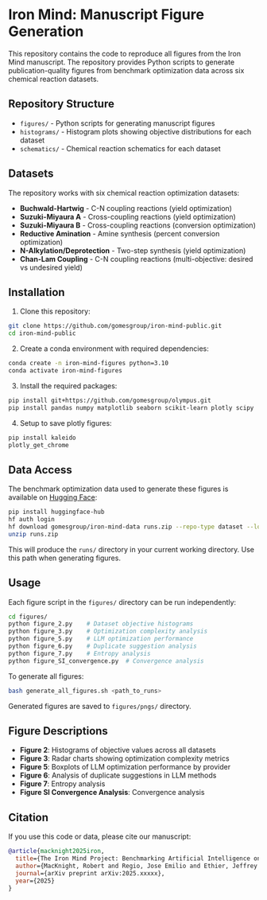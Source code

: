 # Iron Mind: Manuscript Figure Generation

This repository contains the code to reproduce all figures from the Iron Mind manuscript. The repository provides Python scripts to generate publication-quality figures from benchmark optimization data across six chemical reaction datasets.

## Repository Structure

- `figures/` - Python scripts for generating manuscript figures
- `histograms/` - Histogram plots showing objective distributions for each dataset
- `schematics/` - Chemical reaction schematics for each dataset

## Datasets

The repository works with six chemical reaction optimization datasets:
- **Buchwald-Hartwig** - C-N coupling reactions (yield optimization)
- **Suzuki-Miyaura A** - Cross-coupling reactions (yield optimization) 
- **Suzuki-Miyaura B** - Cross-coupling reactions (conversion optimization)
- **Reductive Amination** - Amine synthesis (percent conversion optimization)
- **N-Alkylation/Deprotection** - Two-step synthesis (yield optimization)
- **Chan-Lam Coupling** - C-N coupling reactions (multi-objective: desired vs undesired yield)

## Installation

1. Clone this repository:
```bash
git clone https://github.com/gomesgroup/iron-mind-public.git
cd iron-mind-public
```

2. Create a conda environment with required dependencies:
```bash
conda create -n iron-mind-figures python=3.10
conda activate iron-mind-figures
```

3. Install the required packages:
```bash
pip install git+https://github.com/gomesgroup/olympus.git
pip install pandas numpy matplotlib seaborn scikit-learn plotly scipy
```

4. Setup to save plotly figures:
```bash
pip install kaleido
plotly_get_chrome
```

## Data Access

The benchmark optimization data used to generate these figures is available on [Hugging Face](https://huggingface.co/datasets/gomesgroup/iron-mind-data):

```bash
pip install huggingface-hub
hf auth login
hf download gomesgroup/iron-mind-data runs.zip --repo-type dataset --local-dir .
unzip runs.zip
```

This will produce the `runs/` directory in your current working directory. Use this path when generating figures.

## Usage

Each figure script in the `figures/` directory can be run independently:

```bash
cd figures/
python figure_2.py    # Dataset objective histograms
python figure_3.py    # Optimization complexity analysis
python figure_5.py    # LLM optimization performance
python figure_6.py    # Duplicate suggestion analysis  
python figure_7.py    # Entropy analysis
python figure_SI_convergence.py  # Convergence analysis
```

To generate all figures:
```bash
bash generate_all_figures.sh <path_to_runs>
```

Generated figures are saved to `figures/pngs/` directory.

## Figure Descriptions

- **Figure 2**: Histograms of objective values across all datasets
- **Figure 3**: Radar charts showing optimization complexity metrics
- **Figure 5**: Boxplots of LLM optimization performance by provider
- **Figure 6**: Analysis of duplicate suggestions in LLM methods
- **Figure 7**: Entropy analysis
- **Figure SI Convergence Analysis**: Convergence analysis

## Citation

If you use this code or data, please cite our manuscript:

```bibtex
@article{macknight2025iron,
  title={The Iron Mind Project: Benchmarking Artificial Intelligence on the Optimization of Scientific Experimental Campaigns},
  author={MacKnight, Robert and Regio, Jose Emilio and Ethier, Jeffrey G. and Baldwin, Luke A. and Gomes, Gabe},
  journal={arXiv preprint arXiv:2025.xxxxx},
  year={2025}
}
```
